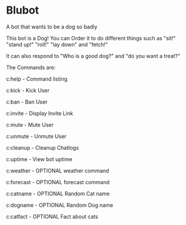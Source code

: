 # Blubot
A bot that wants to be a dog so badly

This bot is a Dog! You can Order it to do different things such as "sit!" "stand up!" "roll!" "lay down" and "fetch!"

It can also respond to "Who is a good dog?" and "do you want a treat?"

The Commands are:

c:help - Command listing

c:kick - Kick User

c:ban - Ban User

c:invite - Display Invite Link

c:mute - Mute User

c:unmute - Unmute User

c:cleanup - Cleanup Chatlogs

c:uptime - View bot uptime

c:weather - OPTIONAL weather command

c:forecast - OPTIONAL forecast command

c:catname - OPTIONAL Random Cat name

c:dogname - OPTIONAL Random Dog name

c:catfact - OPTIONAL Fact about cats



